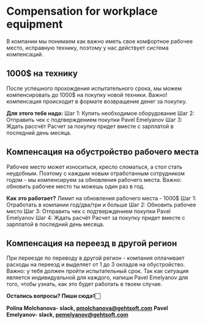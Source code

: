 # Compensation for workplace equipment

В компании мы понимаем как важно иметь свое комфортное рабочее место, исправную технику, поэтому у нас действует система компенсаций. 

## 1000$ на технику 

После успешного прохождения испытательного срока, мы можем компенсировать до 1000$ на покупку новой техники.
Важно! компенсация происходит в формате возвращение денег за покупку.

**Для этого тебе надо:**
Шаг 1: Купить необходимое оборудование 
Шаг 2: Отправить чек с подтверждением покупки Pavel Emelyanov 
Шаг 3: Ждать рассчёт 
Расчет за покупку придет вместе с зарплатой в последний день месяца.


## Компенсация на обустройство рабочего места 

Рабочее место может износиться, кресло сломаться, а стол стать неудобным. Поэтому с каждым новым отработанным сотрудником годом - мы компенсируем за обновления рабочего места. 
Важно: обновить рабочее место ты можешь один раз в год.

**Как это работает?**
Лимит на обновления рабочего места - 1000$
Шаг 1: Отработать в компании год/два/три и больше 
Шаг 2: Обновить рабочее место 
Шаг 3: Отправить чек с подтверждением покупки Pavel Emelyanov 
Шаг 4: Ждать расчёт 
Расчет за покупку придет вместе с зарплатой в последний день месяца.


## Компенсация на переезд в другой регион

При переезде по переводу в другой регион - компания оплачивает расходы на переезд и выделяет от 1 до 3 окладов на обустройство. 
Важно: у тебя должен пройти испытательный срок.
Так как ситуация является индивидуальной для каждого, напиши Pavel Emelyanov для того, чтобы узнать, как это будет работать в твоем случае. 

**Остались вопросы? Пиши сюда👇🏻**

**Polina Molchanova- slack, pmolchanova@gehtsoft.com**
**Pavel Emelyanov- slack, pemelyanov@gehtsoft.com**
